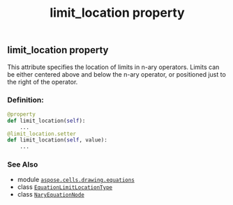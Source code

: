 ﻿---
title: limit_location property
second_title: Aspose.Cells for Python via .NET API References
description: 
type: docs
weight: 200
url: /aspose.cells.drawing.equations/naryequationnode/limit_location/
is_root: false
---

## limit_location property


This attribute specifies the location of limits in n-ary operators. Limits can be either centered above and below the n-ary operator, or positioned just to the right of the operator.
### Definition:
```python
@property
def limit_location(self):
    ...
@limit_location.setter
def limit_location(self, value):
    ...
```

### See Also
* module [`aspose.cells.drawing.equations`](../../)
* class [`EquationLimitLocationType`](/cells/python-net/aspose.cells.drawing.equations/equationlimitlocationtype)
* class [`NaryEquationNode`](/cells/python-net/aspose.cells.drawing.equations/naryequationnode)
